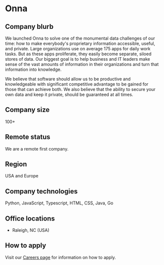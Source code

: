 # Onna

## Company blurb

We launched Onna to solve one of the monumental data challenges of our time: how to make everybody's proprietary information accessible, useful, and private. Large organizations use on average 175 apps for daily work tasks. But as these apps proliferate, they easily become separate, siloed stores of data. Our biggest goal is to help business and IT leaders make sense of the vast amounts of information in their organizations and turn that information into knowledge.

We believe that software should allow us to be productive and knowledgeable with significant competitive advantage to be gained for those that can achieve both. We also believe that the ability to secure your own data and keep it private, should be guaranteed at all times.

## Company size

100+

## Remote status

We are a remote first company.

## Region

USA and Europe

## Company technologies

Python, JavaScript, Typescript, HTML, CSS, Java, Go

## Office locations

* Raleigh, NC (USA)

## How to apply

Visit our [Careers page](https://onna.com/careers/) for information on how to apply.

